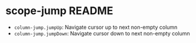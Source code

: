 # scope-jump README

* `column-jump.jumpUp`: Navigate cursor up to next non-empty column
* `column-jump.jumpDown`: Navigate cursor down to next non-empty column
